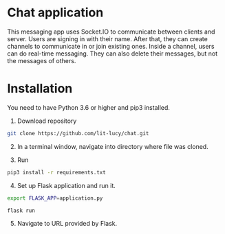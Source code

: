 # Chat application

This messaging app uses Socket.IO to communicate between clients and server. Users are signing in with their name. After that, they can create channels to communicate in or join existing ones. Inside a channel, users can do real-time messaging. They can also delete their messages, but not the messages of others.  

# Installation
You need to have Python 3.6 or higher and pip3 installed.

1. Download repository 

```bash
git clone https://github.com/lit-lucy/chat.git
```

2. In a terminal window, navigate into directory where file was cloned.

3. Run

```bash
pip3 install -r requirements.txt
```

4. Set up Flask application and run it.

```bash
export FLASK_APP=application.py

flask run
```

5. Navigate to URL provided by Flask. 